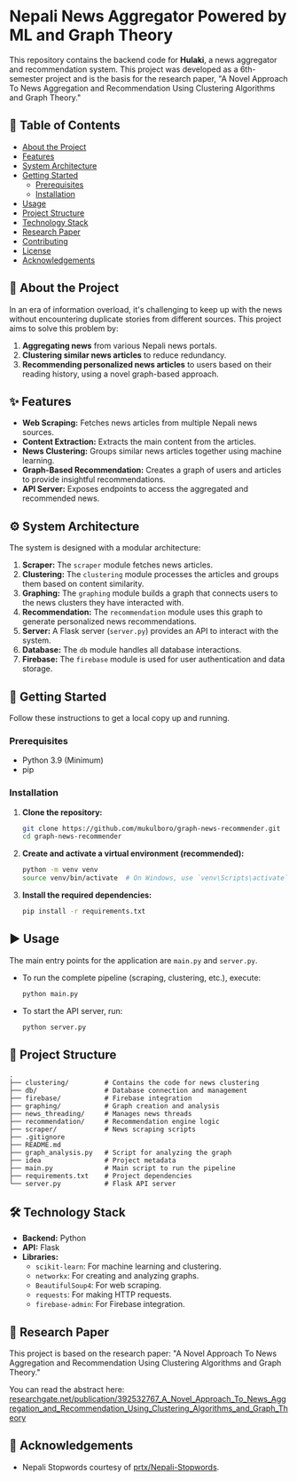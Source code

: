 # Nepali News Aggregator Powered by ML and Graph Theory

This repository contains the backend code for **Hulaki**, a news aggregator and recommendation system. This project was developed as a 6th-semester project and is the basis for the research paper, "A Novel Approach To News Aggregation and Recommendation Using Clustering Algorithms and Graph Theory."

## 📖 Table of Contents
- [About the Project](#about-the-project)
- [Features](#features)
- [System Architecture](#system-architecture)
- [Getting Started](#getting-started)
  - [Prerequisites](#prerequisites)
  - [Installation](#installation)
- [Usage](#usage)
- [Project Structure](#project-structure)
- [Technology Stack](#technology-stack)
- [Research Paper](#research-paper)
- [Contributing](#contributing)
- [License](#license)
- [Acknowledgements](#acknowledgements)

## 📌 About the Project

In an era of information overload, it's challenging to keep up with the news without encountering duplicate stories from different sources. This project aims to solve this problem by:

1.  **Aggregating news** from various Nepali news portals.
2.  **Clustering similar news articles** to reduce redundancy.
3.  **Recommending personalized news articles** to users based on their reading history, using a novel graph-based approach.

## ✨ Features

*   **Web Scraping:** Fetches news articles from multiple Nepali news sources.
*   **Content Extraction:** Extracts the main content from the articles.
*   **News Clustering:** Groups similar news articles together using machine learning.
*   **Graph-Based Recommendation:** Creates a graph of users and articles to provide insightful recommendations.
*   **API Server:** Exposes endpoints to access the aggregated and recommended news.

## ⚙️ System Architecture

The system is designed with a modular architecture:

1.  **Scraper:** The `scraper` module fetches news articles.
2.  **Clustering:** The `clustering` module processes the articles and groups them based on content similarity.
3.  **Graphing:** The `graphing` module builds a graph that connects users to the news clusters they have interacted with.
4.  **Recommendation:** The `recommendation` module uses this graph to generate personalized news recommendations.
5.  **Server:** A Flask server (`server.py`) provides an API to interact with the system.
6.  **Database:** The `db` module handles all database interactions.
7.  **Firebase:** The `firebase` module is used for user authentication and data storage.

## 🚀 Getting Started

Follow these instructions to get a local copy up and running.

### Prerequisites

*   Python 3.9 (Minimum)
*   pip

### Installation

1.  **Clone the repository:**
    ```sh
    git clone https://github.com/mukulboro/graph-news-recommender.git
    cd graph-news-recommender
    ```

2.  **Create and activate a virtual environment (recommended):**
    ```sh
    python -m venv venv
    source venv/bin/activate  # On Windows, use `venv\Scripts\activate`
    ```

3.  **Install the required dependencies:**
    ```sh
    pip install -r requirements.txt
    ```

## ▶️ Usage

The main entry points for the application are `main.py` and `server.py`.

*   To run the complete pipeline (scraping, clustering, etc.), execute:
    ```sh
    python main.py
    ```

*   To start the API server, run:
    ```sh
    python server.py
    ```

## 📂 Project Structure

```
.
├── clustering/         # Contains the code for news clustering
├── db/                 # Database connection and management
├── firebase/           # Firebase integration
├── graphing/           # Graph creation and analysis
├── news_threading/     # Manages news threads
├── recommendation/     # Recommendation engine logic
├── scraper/            # News scraping scripts
├── .gitignore
├── README.md
├── graph_analysis.py   # Script for analyzing the graph
├── idea                # Project metadata
├── main.py             # Main script to run the pipeline
├── requirements.txt    # Project dependencies
└── server.py           # Flask API server
```

## 🛠️ Technology Stack

*   **Backend:** Python
*   **API:** Flask
*   **Libraries:**
    *   `scikit-learn`: For machine learning and clustering.
    *   `networkx`: For creating and analyzing graphs.
    *   `BeautifulSoup4`: For web scraping.
    *   `requests`: For making HTTP requests.
    *   `firebase-admin`: For Firebase integration.

## 📜 Research Paper

This project is based on the research paper: "A Novel Approach To News Aggregation and Recommendation Using Clustering Algorithms and Graph Theory."

You can read the abstract here: [researchgate.net/publication/392532767_A_Novel_Approach_To_News_Aggregation_and_Recommendation_Using_Clustering_Algorithms_and_Graph_Theory](https://www.researchgate.net/publication/392532767_A_Novel_Approach_To_News_Aggregation_and_Recommendation_Using_Clustering_Algorithms_and_Graph_Theory)

## 🙏 Acknowledgements

*   Nepali Stopwords courtesy of [prtx/Nepali-Stopwords](https://github.com/prtx/Nepali-Stopwords/blob/master/nepali_stopwords.txt).
